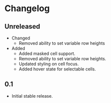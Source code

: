 # Changelog

## Unreleased
* Changed
  * Removed ability to set variable row heights
* Added
  * Added masked cell support.
  * Removed ability to set variable row heights.
  * Updated styling on cell focus.
  * Added hover state for selectable cells.

## 0.1
  * Initial stable release.
